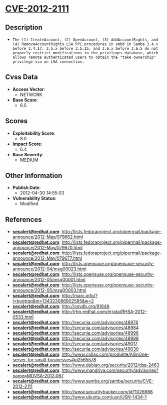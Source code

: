 
# [CVE-2012-2111](http://lists.fedoraproject.org/pipermail/package-announce/2012-May/079662.html)

## Description

- `The (1) CreateAccount, (2) OpenAccount, (3) AddAccountRights, and (4) RemoveAccountRights LSA RPC procedures in smbd in Samba 3.4.x before 3.4.17, 3.5.x before 3.5.15, and 3.6.x before 3.6.5 do not properly restrict modifications to the privileges database, which allows remote authenticated users to obtain the "take ownership" privilege via an LSA connection.`

## Cvss Data

- **Access Vector**:
  - NETWORK
- **Base Score**:
  - 6.5

## Scores

- **Exploitability Score**:
  - 8.0
- **Impact Score**:
  - 6.4
- **Base Severity**:
  - MEDIUM

## Other Information

- **Publish Date**:
  - 2012-04-30 14:55:03
- **Vulnerability Status**:
  - Modified

## References

- **secalert@redhat.com**: http://lists.fedoraproject.org/pipermail/package-announce/2012-May/079662.html
- **secalert@redhat.com**: http://lists.fedoraproject.org/pipermail/package-announce/2012-May/079670.html
- **secalert@redhat.com**: http://lists.fedoraproject.org/pipermail/package-announce/2012-May/079677.html
- **secalert@redhat.com**: http://lists.opensuse.org/opensuse-security-announce/2012-04/msg00023.html
- **secalert@redhat.com**: http://lists.opensuse.org/opensuse-security-announce/2012-05/msg00001.html
- **secalert@redhat.com**: http://lists.opensuse.org/opensuse-security-announce/2012-05/msg00003.html
- **secalert@redhat.com**: http://marc.info/?l=bugtraq&m=134323086902585&w=2
- **secalert@redhat.com**: http://osvdb.org/81648
- **secalert@redhat.com**: http://rhn.redhat.com/errata/RHSA-2012-0533.html
- **secalert@redhat.com**: http://secunia.com/advisories/48976
- **secalert@redhat.com**: http://secunia.com/advisories/48984
- **secalert@redhat.com**: http://secunia.com/advisories/48996
- **secalert@redhat.com**: http://secunia.com/advisories/48999
- **secalert@redhat.com**: http://secunia.com/advisories/49017
- **secalert@redhat.com**: http://secunia.com/advisories/49030
- **secalert@redhat.com**: http://www.collax.com/produkte/AllinOne-server-for-small-businesses#id2565578
- **secalert@redhat.com**: http://www.debian.org/security/2012/dsa-2463
- **secalert@redhat.com**: http://www.mandriva.com/security/advisories?name=MDVSA-2012:067
- **secalert@redhat.com**: http://www.samba.org/samba/security/CVE-2012-2111
- **secalert@redhat.com**: http://www.securitytracker.com/id?1026988
- **secalert@redhat.com**: http://www.ubuntu.com/usn/USN-1434-1
